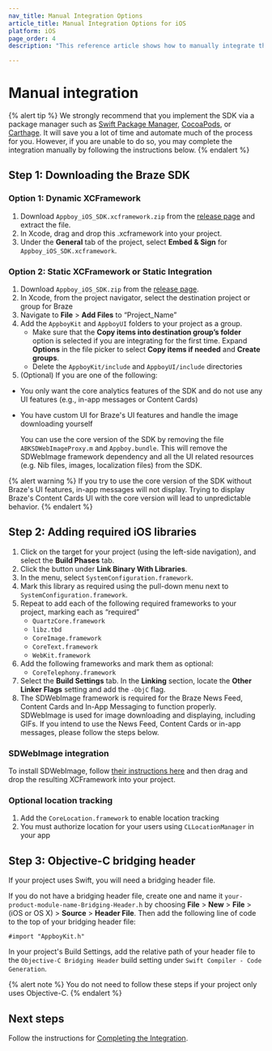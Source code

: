 ```yaml
---
nav_title: Manual Integration Options
article_title: Manual Integration Options for iOS
platform: iOS
page_order: 4
description: "This reference article shows how to manually integrate the Braze SDK for iOS."

---
```


# Manual integration

{% alert tip %}
We strongly recommend that you implement the SDK via a package manager such as [Swift Package Manager](../swift_package_manager/), [CocoaPods](../cocoapods/), or [Carthage](../carthage_integration/). It will save you a lot of time and automate much of the process for you. However, if you are unable to do so, you may complete the integration manually by following the instructions below.
{% endalert %}

## Step 1: Downloading the Braze SDK

### Option 1: Dynamic XCFramework

1. Download `Appboy_iOS_SDK.xcframework.zip` from the [release page](https://github.com/appboy/appboy-ios-sdk/releases) and extract the file.
2. In Xcode, drag and drop this .xcframework into your project.
3. Under the **General** tab of the project, select **Embed & Sign** for `Appboy_iOS_SDK.xcframework`.

### Option 2: Static XCFramework or Static Integration

1. Download `Appboy_iOS_SDK.zip` from the [release page](https://github.com/appboy/appboy-ios-sdk/releases).
2. In Xcode, from the project navigator, select the destination project or group for Braze
3. Navigate to **File** > **Add Files** to “Project_Name”
4. Add the `AppboyKit` and `AppboyUI` folders to your project as a group.
	- Make sure that the **Copy items into destination group’s folder** option is selected if you are integrating for the first time. Expand **Options** in the file picker to select **Copy items if needed** and **Create groups**.
	- Delete the `AppboyKit/include` and `AppboyUI/include` directories
5. (Optional) If you are one of the following:
  - You only want the core analytics features of the SDK and do not use any UI features (e.g., in-app messages or Content Cards)
  - You have custom UI for Braze's UI features and handle the image downloading yourself

	You can use the core version of the SDK by removing the file `ABKSDWebImageProxy.m` and `Appboy.bundle`. This will remove the SDWebImage framework dependency and all the UI related resources (e.g. Nib files, images, localization files) from the SDK.

{% alert warning %}
If you try to use the core version of the SDK without Braze's UI features, in-app messages will not display. Trying to display Braze's Content Cards UI with the core version will lead to unpredictable behavior.
{% endalert %}

## Step 2: Adding required iOS libraries

1. Click on the target for your project (using the left-side navigation), and select the **Build Phases** tab.
2. Click the <i class="fas fa-plus"></i> button under **Link Binary With Libraries**.
3. In the menu, select `SystemConfiguration.framework`.
4. Mark this library as required using the pull-down menu next to `SystemConfiguration.framework`.
5. Repeat to add each of the following required frameworks to your project, marking each as “required”
	- `QuartzCore.framework`
	- `libz.tbd`
	- `CoreImage.framework`
	- `CoreText.framework`
	- `WebKit.framework`
6. Add the following frameworks and mark them as optional:
	- `CoreTelephony.framework`
7. Select the **Build Settings** tab. In the **Linking** section, locate the **Other Linker Flags** setting and add the `-ObjC` flag.
8. The SDWebImage framework is required for the Braze News Feed, Content Cards and In-App Messaging to function properly. SDWebImage is used for image downloading and displaying, including GIFs. If you intend to use the News Feed, Content Cards or in-app messages, please follow the steps below.

### SDWebImage integration

To install SDWebImage, follow [their instructions here](https://github.com/SDWebImage/SDWebImage/wiki/Installation-Guide#build-sdwebimage-as-xcframework) and then drag and drop the resulting XCFramework into your project.

### Optional location tracking

1. Add the `CoreLocation.framework` to enable location tracking
2. You must authorize location for your users using `CLLocationManager` in your app

## Step 3: Objective-C bridging header

If your project uses Swift, you will need a bridging header file.

If you do not have a bridging header file, create one and name it `your-product-module-name-Bridging-Header.h` by choosing **File** > **New** > **File** > (iOS or OS X) > **Source** > **Header File**. Then add the following line of code to the top of your bridging header file:
```
#import "AppboyKit.h"
```

In your project's Build Settings, add the relative path of your header file to the `Objective-C Bridging Header` build setting under `Swift Compiler - Code Generation`.

{% alert note %}
You do not need to follow these steps if your project only uses Objective-C.
{% endalert %}

## Next steps

Follow the instructions for [Completing the Integration]({{site.baseurl}}/developer_guide/platform_integration_guides/ios/initial_sdk_setup/completing_integration/).
